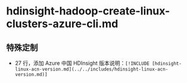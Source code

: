# hdinsight-hadoop-create-linux-clusters-azure-cli.md

## 特殊定制

* 27 行，添加 Azure 中国 HDInsight 版本说明：`[!INCLUDE [hdinsight-linux-acn-version.md](../../includes/hdinsight-linux-acn-version.md)]`